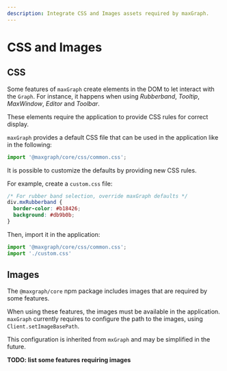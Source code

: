 ```yaml
---
description: Integrate CSS and Images assets required by maxGraph.
---
```


# CSS and Images

## CSS

Some features of `maxGraph` create elements in the DOM to let interact with the `Graph`.
For instance, it happens when using _Rubberband_, _Tooltip_, _MaxWindow_, _Editor_ and _Toolbar_.

These elements require the application to provide CSS rules for correct display.

`maxGraph` provides a default CSS file that can be used in the application like in the following:
```js
import '@maxgraph/core/css/common.css';
```

It is possible to customize the defaults by providing new CSS rules.

For example, create a `custom.css` file:
```css
/* For rubber band selection, override maxGraph defaults */
div.mxRubberband {
  border-color: #b18426;
  background: #db9b0b;
}
```
Then, import it in the application: 
```js
import '@maxgraph/core/css/common.css';
import './custom.css'
```

## Images

The `@maxgraph/core` npm package includes images that are required by some features.

When using these features, the images must be available in the application. `maxGraph` currently requires to configure the path to the images,
using `Client.setImageBasePath`.

This configuration is inherited from `mxGraph` and may be simplified in the future. 


**TODO: list some features requiring images**
